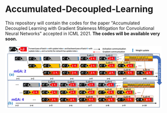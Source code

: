 # Accumulated-Decoupled-Learning
This repository will contain the codes for the paper "Accumulated Decoupled Learning with Gradient Staleness Mitigation for Convolutional Neural Networks" accepted in ICML 2021. **The codes will be available very soon.**

![alt text](adl_image.jpg)

